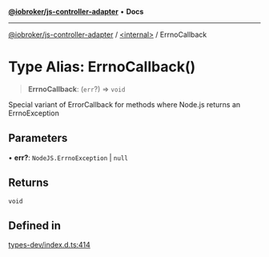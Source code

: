 [**@iobroker/js-controller-adapter**](../../README.md) • **Docs**

***

[@iobroker/js-controller-adapter](../../globals.md) / [\<internal\>](../README.md) / ErrnoCallback

# Type Alias: ErrnoCallback()

> **ErrnoCallback**: (`err`?) => `void`

Special variant of ErrorCallback for methods where Node.js returns an ErrnoException

## Parameters

• **err?**: `NodeJS.ErrnoException` \| `null`

## Returns

`void`

## Defined in

[types-dev/index.d.ts:414](https://github.com/ioBroker/ioBroker.js-controller/blob/40cb80c182f7d6dd76c85ace42cdd78fa9b7a8dc/packages/types-dev/index.d.ts#L414)
